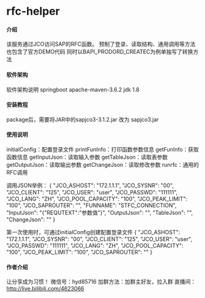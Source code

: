 # rfc-helper

#### 介绍
该服务通过JCO访问SAP的RFC函数。
预制了登录、读取结构、通用调用等方法
也包含了官方DEMO代码
同时以BAPI_PRODORD_CREATEC为例单独写了转换方法

#### 软件架构
软件架构说明
springboot
apache-maven-3.6.2
jdk 1.8


#### 安装教程
package后，需要将JAR中的sapjco3-3.1.2.jar 改为 sapjco3.jar


#### 使用说明
initialConfig：配置登录文件
printFunInfo：打印函数参数信息
getFunInfo：获取函数信息
getInputJson：读取输入参数
getTableJson：读取表参数
getOutputJson：读取输出参数
getChangeJson：读取修改参数
runrfc：通用的RFC调用

调用JSON举例：
{
"JCO_ASHOST": "172.1.1.1",
"JCO_SYSNR": "00",
"JCO_CLIENT": "125",
"JCO_USER": "user",
"JCO_PASSWD": "111111",
"JCO_LANG": "ZH",
"JCO_POOL_CAPACITY": "100",
"JCO_PEAK_LIMIT": "100",
"JCO_SAPROUTER": "",
"FUNNAME": "STFC_CONNECTION",
"InputJson": "{\"REQUTEXT\":\"参数值\"}",
"OutputJson": "",
"TableJson": "",
"ChangeJson": ""
}

第一次使用时，可通过initialConfig创建配置登录文件
{
"JCO_ASHOST": "172.1.1.1",
"JCO_SYSNR": "00",
"JCO_CLIENT": "125",
"JCO_USER": "user",
"JCO_PASSWD": "111111",
"JCO_LANG": "ZH",
"JCO_POOL_CAPACITY": "100",
"JCO_PEAK_LIMIT": "100",
"JCO_SAPROUTER": ""
}

#### 作者介绍 
让分享成为习惯！
微信号：hyd85716
加群方法：加群主好友，拉入群
直播间：http://live.bilibili.com/4623066
